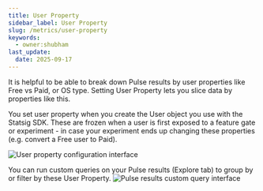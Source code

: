 ```yaml
---
title: User Property
sidebar_label: User Property
slug: /metrics/user-property
keywords:
  - owner:shubham
last_update:
  date: 2025-09-17
---
```


It is  helpful to be able to break down Pulse results by user properties like Free vs Paid, or OS type. Setting User Property lets you slice data by properties like this. 

You set user property when you create the User object you use with the Statsig SDK. These are frozen when a user is first exposed to a feature gate or experiment - in case your experiment ends up changing these properties (e.g. convert a Free user to Paid). 

![User property configuration interface](https://user-images.githubusercontent.com/31516123/226679274-01705500-48ee-44d4-8a5c-cbc49d97d0b2.png)

You can run custom queries on your Pulse results (Explore tab) to group by or filter by these User Property.
![Pulse results custom query interface](https://user-images.githubusercontent.com/31516123/226679816-5c7d393f-80e2-4670-8978-fc607b5fbe1a.png)
